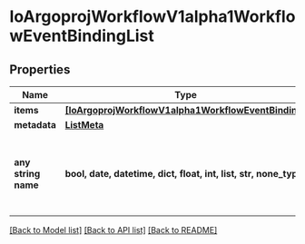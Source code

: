# IoArgoprojWorkflowV1alpha1WorkflowEventBindingList


## Properties
Name | Type | Description | Notes
------------ | ------------- | ------------- | -------------
**items** | [**[IoArgoprojWorkflowV1alpha1WorkflowEventBinding]**](IoArgoprojWorkflowV1alpha1WorkflowEventBinding.md) |  | [optional] 
**metadata** | [**ListMeta**](ListMeta.md) |  | [optional] 
**any string name** | **bool, date, datetime, dict, float, int, list, str, none_type** | any string name can be used but the value must be the correct type | [optional]

[[Back to Model list]](../README.md#documentation-for-models) [[Back to API list]](../README.md#documentation-for-api-endpoints) [[Back to README]](../README.md)


